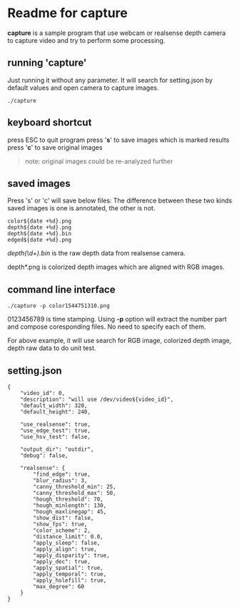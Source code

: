 # Readme for capture

__capture__ is a sample program that use webcam or realsense depth camera to capture video and try to perform some processing.


## running 'capture'

Just running it without any parameter.
It will search for setting.json by default values and open camera to capture images.

```
./capture
```


## keyboard shortcut

press ESC to quit program
press '**s**' to save images which is marked results
press '**c**' to save original images

> note: original images could be re-analyzed further

## saved images

Press 's' or 'c' will save below files:
The difference between these two kinds saved images is one is annotated, the other is not.

```
color${date +%d}.png
depth${date +%d}.png
depth${date +%d}.bin
edged${date +%d}.png
```

*_*depth(\d+).bin*_* is the raw depth data from realsense camera.

depth*.png is colorized depth images which are aligned with RGB images.

## command line interface

```
./capture -p color1544751310.png
```

0123456789 is time stamping. Using **-p** option will extract the number part and compose coresponding files. No need to specify each of them.

For above example, it will use search for RGB image, colorized depth image, depth raw data to do unit test.

## setting.json

```
{
    "video_id": 0,
    "description": "will use /dev/video${video_id}",
    "default_width": 320,
    "default_height": 240,

    "use_realsense": true,
    "use_edge_test": true,
    "use_hsv_test": false,

    "output_dir": "outdir",
    "debug": false,

    "realsense": {
        "find_edge": true,
        "blur_radius": 3,
        "canny_threshold_min": 25,
        "canny_threshold_max": 50,
        "hough_threshold": 70,
        "hough_minlength": 130,
        "hough_maxlinegap": 45,
        "show_dist": false,
        "show_fps": true,
        "color_scheme": 2,
        "distance_limit": 0.0,
        "apply_sleep": false,
        "apply_align": true,
        "apply_disparity": true,
        "apply_dec": true,
        "apply_spatial": true,
        "apply_temporal": true,
        "apply_holefill": true,
        "max_degree": 60
    }
}

```
